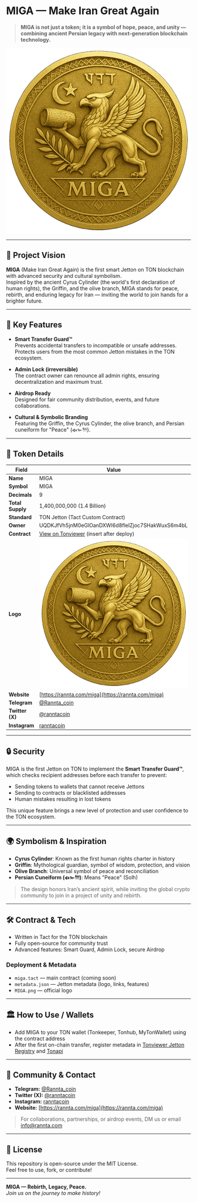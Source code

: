 # MIGA — Make Iran Great Again

> **MIGA is not just a token; it is a symbol of hope, peace, and unity — combining ancient Persian legacy with next-generation blockchain technology.**

![MIGA Token Logo](MIGA.png)

---

## 🌟 Project Vision

**MIGA** (Make Iran Great Again) is the first smart Jetton on TON blockchain with advanced security and cultural symbolism.  
Inspired by the ancient Cyrus Cylinder (the world's first declaration of human rights), the Griffin, and the olive branch, MIGA stands for peace, rebirth, and enduring legacy for Iran — inviting the world to join hands for a brighter future.

---

## 🔑 Key Features

- **Smart Transfer Guard™**  
  Prevents accidental transfers to incompatible or unsafe addresses.  
  Protects users from the most common Jetton mistakes in the TON ecosystem.

- **Admin Lock (irreversible)**  
  The contract owner can renounce all admin rights, ensuring decentralization and maximum trust.

- **Airdrop Ready**  
  Designed for fair community distribution, events, and future collaborations.

- **Cultural & Symbolic Branding**  
  Featuring the Griffin, the Cyrus Cylinder, the olive branch, and Persian cuneiform for "Peace" (𐏃𐎹𐎠).

---

## 📝 Token Details

| Field        | Value                                                                                      |
|--------------|--------------------------------------------------------------------------------------------|
| **Name**     | MIGA                                                                                       |
| **Symbol**   | MIGA                                                                                       |
| **Decimals** | 9                                                                                          |
| **Total Supply** | 1,400,000,000 (1.4 Billion)                                                            |
| **Standard** | TON Jetton (Tact Custom Contract)                                                          |
| **Owner**    | UQDKJfVh5jnM0eGlOanDXWl6d8fleIZjoc7SHakWuxS6m4bL                                           |
| **Contract** | [View on Tonviewer](#) (insert after deploy)                                               |
| **Logo**     | ![logo](MIGA.png)                                                                          |
| **Website**  | [https://rannta.com/miga](https://rannta.com/miga)                                         |
| **Telegram** | [@Rannta_coin](https://t.me/Rannta_coin)                                                   |
| **Twitter (X)** | [@ranntacoin](https://x.com/ranntacoin)                                                 |
| **Instagram** | [ranntacoin](https://www.instagram.com/ranntacoin)                                        |

---

## 🔒 Security

MIGA is the first Jetton on TON to implement the **Smart Transfer Guard™**, which checks recipient addresses before each transfer to prevent:
- Sending tokens to wallets that cannot receive Jettons
- Sending to contracts or blacklisted addresses
- Human mistakes resulting in lost tokens

This unique feature brings a new level of protection and user confidence to the TON ecosystem.

---

## 🌍 Symbolism & Inspiration

- **Cyrus Cylinder**: Known as the first human rights charter in history  
- **Griffin**: Mythological guardian, symbol of wisdom, protection, and vision  
- **Olive Branch**: Universal symbol of peace and reconciliation  
- **Persian Cuneiform (𐏃𐎹𐎠)**: Means "Peace" (Solh)

> The design honors Iran’s ancient spirit, while inviting the global crypto community to join in a project of unity and rebirth.

---

## 🛠️ Contract & Tech

- Written in Tact for the TON blockchain  
- Fully open-source for community trust  
- Advanced features: Smart Guard, Admin Lock, secure Airdrop

### Deployment & Metadata

- `miga.tact` — main contract (coming soon)
- `metadata.json` — Jetton metadata (logo, links, features)
- `MIGA.png` — official logo

---

## 🏛 How to Use / Wallets

- Add MIGA to your TON wallet (Tonkeeper, Tonhub, MyTonWallet) using the contract address
- After the first on-chain transfer, register metadata in [Tonviewer Jetton Registry](https://tonviewer.com/jetton) and [Tonapi](https://tonapi.io/jettons)

---

## 🤝 Community & Contact

- **Telegram:** [@Rannta_coin](https://t.me/Rannta_coin)
- **Twitter (X):** [@ranntacoin](https://x.com/ranntacoin)
- **Instagram:** [ranntacoin](https://www.instagram.com/ranntacoin)
- **Website:** [https://rannta.com/miga](https://rannta.com/miga)

> For collaborations, partnerships, or airdrop events, DM us or email info@rannta.com

---

## 📜 License

This repository is open-source under the MIT License.  
Feel free to use, fork, or contribute!

---

**MIGA — Rebirth, Legacy, Peace.**  
*Join us on the journey to make history!*

